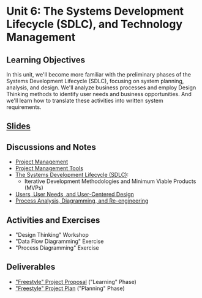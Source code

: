 # Unit 6: The Systems Development Lifecycle (SDLC), and Technology Management

## Learning Objectives

In this unit, we'll become more familiar with the preliminary phases of the Systems Development Lifecycle (SDLC), focusing on system planning, analysis, and design. We'll analyze business processes and employ Design Thinking methods to identify user needs and business opportunities. And we'll learn how to translate these activities into written system requirements.

## [Slides](https://docs.google.com/presentation/d/1x20QoKXQgK6JSvRyWRiEYOVf4iMP0Rnwrrt35vnP_zw/edit?usp=sharing)

## Discussions and Notes

  + [Project Management](/notes/project-mgmt/README.md)
  + [Project Management Tools](/notes/project-mgmt/tools.md)
  + [The Systems Development Lifecycle (SDLC)](/notes/project-mgmt/dev-lifecycle.md):
    + Iterative Development Methodologies and Minimum Viable Products (MVPs)
  + [Users, User Needs, and User-Centered Design](/notes/info-systems/people.md)
  + [Process Analysis, Diagramming, and Re-engineering](/notes/info-systems/processes.md)

## Activities and Exercises

  + "Design Thinking" Workshop
  + "Data Flow Diagramming" Exercise
  + "Process Diagramming" Exercise

## Deliverables

  + ["Freestyle" Project Proposal](/projects/freestyle/proposal.md) ("Learning" Phase)
  + ["Freestyle" Project Plan](/projects/freestyle/plan.md) ("Planning" Phase)
